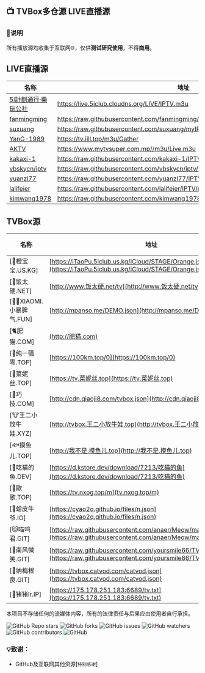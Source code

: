 ## 📺 TVBox多仓源 LIVE直播源

### 📖说明
所有播放源均收集于互联网🌐，仅供**测试研究使用**，不得**商用**。

## LIVE直播源

|名称|地址|类型|
| ------------ | ------------ | ------------ |
|[5i計劃通行·樂玩公社](https://live.5iclub.cloudns.org/LIVE "樂玩公社")|https://live.5iclub.cloudns.org/LIVE/IPTV.m3u|IPV6|
|[fanmingming](https://github.com/fanmingming/live "fanmingming")|https://raw.githubusercontent.com/fanmingming/live/refs/heads/main/tv/m3u/ipv6.m3u|IPV6|
|[suxuang](https://github.com/suxuang/myIPTV "suxuang")|https://raw.githubusercontent.com/suxuang/myIPTV/main/ipv6.m3u|IPV4/IPV6|
|[YanG-1989](https://yang-1989.eu.org "YanG-1989")|https://tv.iill.top/m3u/Gather|IPV4/IPV6|
|[AKTV](https://www.mytvsuper.com.mp "AKTV")|https://www.mytvsuper.com.mp//m3u/Live.m3u|IPV4/IPV6|
|[kakaxi-1](https://github.com/kakaxi-1/IPTV "kakaxi-1")|https://raw.githubusercontent.com/kakaxi-1/IPTV/main/ipv6.m3u|IPV6|
|[vbskycn/iptv](https://github.com/vbskycn/iptv "vbskycn")|https://raw.githubusercontent.com/vbskycn/iptv/master/tv/iptv6.m3u|IPV6|
|[yuanzl77](https://github.com/yuanzl77/IPTV "yuanzl77")|https://raw.githubusercontent.com/yuanzl77/IPTV/raw/main/live.m3u|IPV4/IPV6|
|[lalifeier](https://github.com/lalifeier/IPTV "lalifeier")|https://raw.githubusercontent.com/lalifeier/IPTV/main/m3u/IPTV.m3u|IPV4/IPV6|
|[kimwang1978](https://github.com/kimwang1978/collect-tv-txt "kimwang1978")|https://raw.githubusercontent.com/kimwang1978/collect-tv-txt/main/live.m3u|IPV4/IPV6|

## TVBox源
|名称|地址|类型|
| ------------ | ------------ | ------------ |
|[🍊橙宝宝.US.KG]|[https://iTaoPu.5iclub.us.kg/iCloud/STAGE/Orange.json](https://iTaoPu.5iclub.us.kg/iCloud/STAGE/Orange.json)|源|
|[🍙饭太硬.NET]|[http://www.饭太硬.net/tv](http://www.饭太硬.net/tv)|源|
|[🦸‍♀️XIAOMI.小暴脾气.FUN]|[http://mpanso.me/DEMO.json](http://mpanso.me/DEMO.json)|源|
|[🐈肥猫.COM]|[(http://肥猫.com)](http://肥猫.com)|源|
|[🔞纯一骚零.TOP]|[https://100km.top/0](https://100km.top/0)|源|
|[🥑菜妮丝.TOP]|[https://tv.菜妮丝.top](https://tv.菜妮丝.top)|源|
|[🏓巧技.COM]|[http://cdn.qiaoji8.com/tvbox.json](http://cdn.qiaoji8.com/tvbox.json)|源|
|[🐮王二小放牛娃.XYZ]|[http://tvbox.王二小放牛娃.top](http://tvbox.王二小放牛娃.top)|源|
|[🐟摸鱼儿.TOP]|[http://我不是.摸鱼儿.top](http://我不是.摸鱼儿.top)|源|
|[🦉吃猫的鱼.DEV]|[https://d.kstore.dev/download/7213/吃猫的鱼](https://d.kstore.dev/download/7213/吃猫的鱼)|源|
|[🍁歐歌.TOP]|[https://tv.nxog.top/m](tv.nxog.top/m)|源|
|[🍺蛤皮牛爷.IO]|[https://cyao2q.github.io/files/n.json](https://cyao2q.github.io/files/n.json)|源|
|[🐱喵呜君.GIT]|[https://raw.githubusercontent.com/anaer/Meow/main/meow.json](https://raw.githubusercontent.com/anaer/Meow/main/meow.json)|源|
|[🍋南风微笑.GIT]|[https://raw.githubusercontent.com/yoursmile66/TVBox/main/XC.json](https://raw.githubusercontent.com/yoursmile66/TVBox/main/XC.json)|源|
|[🧿纳梅根良.GIT]|[https://tvbox.catvod.com/catvod.json](https://tvbox.catvod.com/catvod.json)|源|
|[🐷猪猪lr.IP]|[https://175.178.251.183:6689/tv.txt](https://175.178.251.183:6689/tv.txt)|源|

本项目不存储任何的流媒体内容，所有的法律责任与后果应由使用者自行承担。

<p>
<img alt="GitHub Repo stars" src="https://img.shields.io/github/stars/YuWell-Loong/iCloud">
<img alt="GitHub forks" src="https://img.shields.io/github/forks/YuWell-Loong/iCloud">
<img alt="GitHub issues" src="https://img.shields.io/github/issues/YuWell-Loong/iCloud">
<img alt="GitHub watchers" src="https://img.shields.io/github/watchers/YuWell-Loong/iCloudE">
<img alt="GitHub contributors" src="https://img.shields.io/github/contributors/YuWell-Loong/iCloud">
<img alt="GitHub" src="https://img.shields.io/github/license/YuWell-Loong/iCloud">
</p>

### 💡致谢：
- GitHub及互联网其他资源[`特别感谢`]
